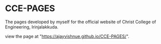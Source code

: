 # CCE-PAGES
The pages developed by myself for the official website of Christ College of Engineering, Irinjalakkuda. 

view the page at "https://ajayvishnue.github.io/CCE-PAGES/".
